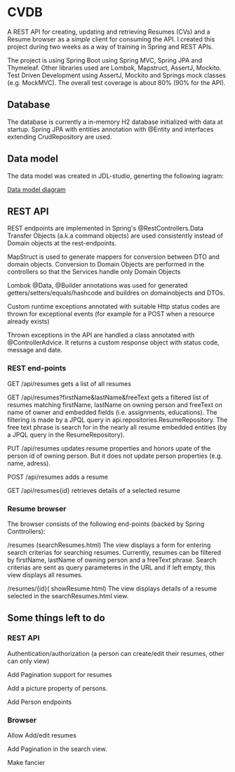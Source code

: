 # CVDB

A REST API for creating, updating and retrieving Resumes (CVs) and a Resume browser as a _simple_ client for consuming the API. I created this project during two weeks as a way of training in Spring and REST APIs. 

The project is using Spring Boot using Spring MVC, Spring JPA and Thymeleaf. Other libraries used are Lombok, Mapstruct, AssertJ, Mockito. Test Driven Development using AssertJ, Mockito and Springs mock classes (e.g. MockMVC). The overall test coverage is about 80% (90% for the API).

## Database
The database is currently a in-memory H2 database initialized with data at startup.
Spring JPA with entities annotation with @Entity and interfaces extending CrudRepository are used.

## Data model
The data model was created in JDL-studio, generting the following iagram:

[Data model diagram](https://github.com/kristofercode/cvdb/blob/master/datamodel.png)

## REST API

REST endpoints are implemented in Spring's @RestControllers.Data Transfer Objects (a.k.a command objects) are used consistently instead of Domain objects at the rest-endpoints.

MapStruct is used to generate mappers for conversion between DTO and domain objects. Conversion to Domain Objects are performed in the controllers so that the Services handle only Domain Objects

Lombok @Data, @Builder annotations was used for generated getters/setters/equals/hashcode and buildres on domainobjects and DTOs.

Custom runtime exceptions annotated with suitable Http status codes are thrown for exceptional events (for example for a POST when a resource already exists)

Thrown exceptions in the API are handled a class annotated with @ControllerAdvice. It returns a custom response object with status code, message and date.

### REST end-points

GET /api/resumes gets a list of all resumes

GET /api/resumes?firstName&lastName&freeText gets a filtered list of resumes matching firstName, lastName on owning
    person and freeText on name of owner and embedded fields (i.e. assignments, educations). The filtering is made by
    a JPQL query in api.repositories.ResumeRepository. The free text phrase is search for in the nearly all resume 
    embedded entities (by a JPQL query in the ResumeRepository).

PUT /api/resumes updates resume properties and honors upate of the person id of owning person. But it does not update person properties (e.g. name, adress).

POST /api/resumes adds a resume

GET /api/resumes{id} retrieves details of a selected resume


### Resume browser

The browser consists of the following end-points (backed by Spring Conttrollers):

/resumes (searchResumes.html)
The view displays a form for entering search criterias for searching resumes. Currently, resumes can be filtered by firstName, lastName of owning person and a freeText phrase. Search criterias are sent as query parameteres in the URL and if left empty, this view displays all resumes.

/resumes/{id}( showResume.html)
The view displays details of a resume selected in the searchResumes.html view.

## Some things left to do

### REST API
Authentication/authorization (a person can create/edit their resumes, other can only view)

Add Pagination support for resumes

Add a picture property of persons.

Add Person endpoints

### Browser
Allow Add/edit resumes

Add Pagination in the search view.

Make fancier





